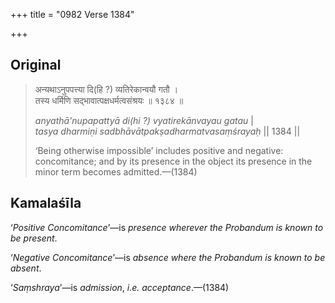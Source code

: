 +++
title = "0982 Verse 1384"

+++
## Original 
>
> अन्यथाऽनुपपत्त्या दि(हि ?) व्यतिरेकान्वयौ गतौ ।  
> तस्य धर्मिणि सद्भावात्पक्षधर्मत्वसंश्रयः ॥ १३८४ ॥ 
>
> *anyathā'nupapattyā di(hi ?) vyatirekānvayau gatau* \|  
> *tasya dharmiṇi sadbhāvātpakṣadharmatvasaṃśrayaḥ* \|\| 1384 \|\| 
>
> ‘Being otherwise impossible’ includes positive and negative: concomitance; and by its presence in the object its presence in the minor term becomes admitted.—(1384)



## Kamalaśīla

‘*Positive Concomitance*’—is *presence wherever the Probandum is known to be present*.

‘*Negative Concomitance*’—is *absence where the Probandum is known to be absent*.

‘*Saṃshraya*’—is *admission*, *i.e. acceptance*.—(1384)



